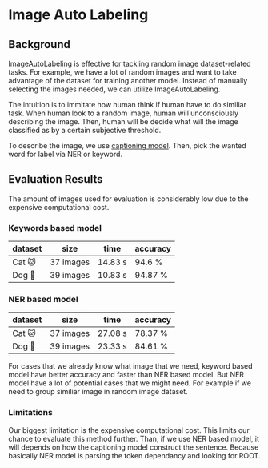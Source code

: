 # Image Auto Labeling

## Background
ImageAutoLabeling is effective for tackling random image dataset-related tasks. For example, we have a lot of random images and want to take advantage of the dataset for training another model. Instead of manually selecting the images needed, we can utilize ImageAutoLabeling.

The intuition is to immitate how human think if human have to do similiar task. When human look to a random image, human will unconsciously describing the image. Then, human will be decide what will the image classified as by a certain subjective threshold.

To describe the image, we use [captioning model](https://huggingface.co/nlpconnect/vit-gpt2-image-captioning). Then, pick the wanted word for label via NER or keyword.
## Evaluation Results

The amount of images used for evaluation is considerably low due to the expensive computational cost.

### Keywords based model

| dataset | size      | time    | accuracy |
| ------- | --------- | ------- | -------- |
| Cat 🐱  | 37 images | 14.83 s | 94.6 %   |
| Dog 🐶  | 39 images | 10.83 s | 94.87 %  |

### NER based model

| dataset | size      | time    | accuracy |
| ------- | --------- | ------- | -------- |
| Cat 🐱  | 37 images | 27.08 s | 78.37 %  |
| Dog 🐶  | 39 images | 23.33 s | 84.61 %  |

For cases that we already know what image that we need, keyword based model have better accuracy and faster than NER based model. But NER model have a lot of potential cases that we might need. For example if we need to group similiar image in random image dataset.

### Limitations

Our biggest limitation is the expensive computational cost. This limits our chance to evaluate this method further. Than, if we use NER based model, it will depends on how the captioning model construct the sentence. Because basically NER model is parsing the token dependancy and looking for ROOT.
